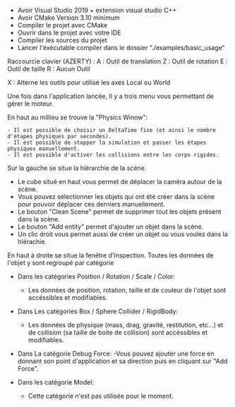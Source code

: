 - Avoir Visual Studio 2019 + extension visual studio C++
- Avoir CMake Version 3.10 minimum
- Compiler le projet avec CMake
- Ouvrir dans le projet avec votre IDE
- Compiler les sources du projet
- Lancer l'éxécutable compiler dans le dossier "./examples/basic_usage"


Raccourcie clavier (AZERTY) :
A : Outil de translation
Z : Outil de rotation
E : Outil de taille
R : Aucun Outil

X : Alterne les outils pour utilisé les axes Local ou World


Une fois dans l'application lancée, Il y a trois menu vous permettant de gérer le moteur.

En haut au millieu se trouve la "Physics Winow":

	- Il est possible de choisir un DeltaTime fixe (et ainsi le nombre d'étapes physiques par secondes).
	- Il est possible de stopper la simulation et passer les étapes physiques manuellement.
	- Il est possible d'activer les collisions entre les corps rigides.



Sur la gauche se situe la hiérarchie de la scène.

- Le cube situé en haut vous permet de déplacer la caméra autour de la scène.
- Vous pouvez sélectionner les objets qui ont été créer dans la scène pour pouvoir déplacer ces derniers manuellement.
- Le bouton "Clean Scene" permet de supprimer tout les objets présent dans la scène.
- Le bouton "Add entity" permet d'ajouter un objet dans la scène.
- Un clic droit vous permet aussi de créer un objet ou vous voulez dans la hiérachie.




En haut à droite se situe la fenêtre d'inspection.
Toutes les données de l'objet y sont regroupé par catégorie

- Dans les catégories Position / Rotation / Scale / Color:
	- Les données de position, rotation, taille et de couleur de l'objet sont accéssibles et modifiables.


- Dans Les catégories Box / Sphere Collider / RigidBody:
	- Les données de physique (mass, drag, gravité, restitution, etc...) et de collision (sa taille de boite de collision) sont accéssibles et modifiables.

- Dans La catégorie Debug Force:
	-Vous pouvez ajouter une force en donnant son point d'application et sa direction puis en cliquant sur "Add Force".

- Dans les catégorie Model:
	- Cette catégorie n'est pas utilisée pour le moment.